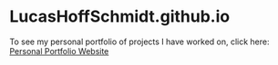 # LucasHoffSchmidt.github.io
To see my personal portfolio of projects I have worked on, click here: [Personal Portfolio Website](https://lucashoffschmidt.github.io/)
